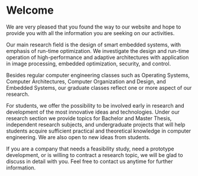 # Welcome

We are very pleased that you found the way to our website and hope to provide you with all the information you are seeking on our activities.


Our main research field is the design of smart embedded systems, with emphasis of run-time optimization. We investigate the design and run-time operation of high-performance and adaptive architectures with application in image processing, embedded optimization, security, and control.


Besides regular computer engineering classes such as Operating Systems, Computer Architectures, Computer Organization and Design, and Embedded Systems, our graduate classes reflect one or more aspect of our research.


For students, we offer the possibility to be involved early in research and development of the most innovative ideas and technologies. Under our research section we provide topics for Bachelor and Master Thesis, independent research subjects, and undergraduate projects that will help students acquire sufficient practical and theoretical knowledge in computer engineering. We are also open to new ideas from students.


If you are a company that needs a feasibility study, need a prototype development, or is willing to contract a research topic, we will be glad to discuss in detail with you. Feel free to contact us anytime for further information.
